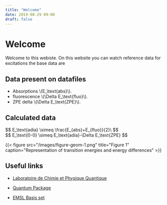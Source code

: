 ```yaml
---
title: "Welcome"
date: 2019-08-29 09:00
draft: false
---
```

# Welcome
Welcome to this webiste.
On this website you can watch reference data for excitations the base data are
## Data present on datafiles

- Absorptions \\(E_\text{abs}\\).
- fluorescence \\(\Delta E_\text{fluo}\\).
- ZPE delta \\(\Delta E_\text{ZPE}\\).

## Calculated data

<div>$$ E_\text{adia} \simeq \frac{E_{abs}+E_{fluo}}{2}\ $$</div>
<div>$$ E_\text{0-0} \simeq E_\text{adia}-\Delta E_\text{ZPE} $$</div>

{{< figure src="/images/figure-geom-1.png" title="Figure 1" caption="Representation of transition energies and energy differences" >}}

## Useful links

- [Laboratoire de Chimie et Physique Quantique](http://www.lcpq.ups-tlse.fr/)

- [Quantum Package](https://quantumpackage.github.io/qp2/)

- [EMSL Basis set](https://www.basissetexchange.org/)
